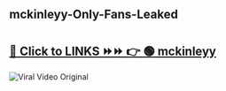 
 ## mckinleyy-Only-Fans-Leaked

# <h2><a href="https://clipsfans.com/mckinleyy&ref=git">🔗 Click to LINKS ⏩⏩ 👉 🟢 mckinleyy </a></h2>

<a href="https://clipsfans.com/mckinleyy&ref=git" rel="nofollow" data-target="animated-image.originalLink"><img src="https://i.ibb.co.com/xMMVF88/686577567.gif" alt="Viral Video Original" style="max-width: 100%; display: inline-block;" data-target="animated-image.originalImage"></a>
